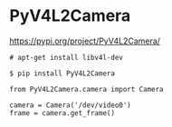 # PyV4L2Camera #

<https://pypi.org/project/PyV4L2Camera/>

```
# apt-get install libv4l-dev
```

```
$ pip install PyV4L2Camera
```

```
from PyV4L2Camera.camera import Camera

camera = Camera('/dev/video0')
frame = camera.get_frame()
```

